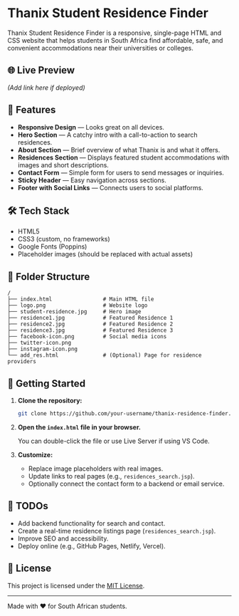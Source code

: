 
# Thanix Student Residence Finder

Thanix Student Residence Finder is a responsive, single-page HTML and CSS website that helps students in South Africa find affordable, safe, and convenient accommodations near their universities or colleges.

## 🌐 Live Preview

_(Add link here if deployed)_

## 📌 Features

- **Responsive Design** — Looks great on all devices.
- **Hero Section** — A catchy intro with a call-to-action to search residences.
- **About Section** — Brief overview of what Thanix is and what it offers.
- **Residences Section** — Displays featured student accommodations with images and short descriptions.
- **Contact Form** — Simple form for users to send messages or inquiries.
- **Sticky Header** — Easy navigation across sections.
- **Footer with Social Links** — Connects users to social platforms.

## 🛠️ Tech Stack

- HTML5
- CSS3 (custom, no frameworks)
- Google Fonts (Poppins)
- Placeholder images (should be replaced with actual assets)

## 📁 Folder Structure

```
/
├── index.html                # Main HTML file
├── logo.png                  # Website logo
├── student-residence.jpg     # Hero image
├── residence1.jpg            # Featured Residence 1
├── residence2.jpg            # Featured Residence 2
├── residence3.jpg            # Featured Residence 3
├── facebook-icon.png         # Social media icons
├── twitter-icon.png
├── instagram-icon.png
└── add_res.html              # (Optional) Page for residence providers
```

## 🚀 Getting Started

1. **Clone the repository:**

   ```bash
   git clone https://github.com/your-username/thanix-residence-finder.git
   ```

2. **Open the `index.html` file in your browser.**

   You can double-click the file or use Live Server if using VS Code.

3. **Customize:**
   - Replace image placeholders with real images.
   - Update links to real pages (e.g., `residences_search.jsp`).
   - Optionally connect the contact form to a backend or email service.

## 📝 TODOs

- Add backend functionality for search and contact.
- Create a real-time residence listings page (`residences_search.jsp`).
- Improve SEO and accessibility.
- Deploy online (e.g., GitHub Pages, Netlify, Vercel).

## 📄 License

This project is licensed under the [MIT License](LICENSE).

---

Made with ❤️ for South African students.
